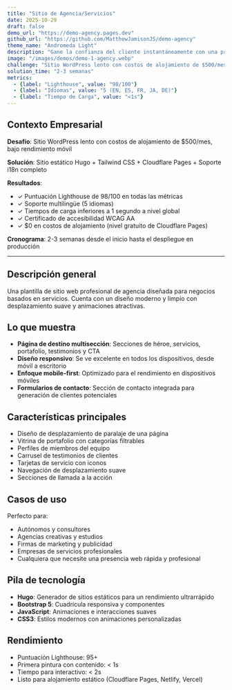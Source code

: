 ```yaml
---
title: "Sitio de Agencia/Servicios"
date: 2025-10-29
draft: false
demo_url: "https://demo-agency.pages.dev"
github_url: "https://github.com/MatthewJamisonJS/demo-agency"
theme_name: "Andromeda Light"
description: "Gane la confianza del cliente instantáneamente con una presencia de agencia pulida. Muestre su portafolio, convierta visitantes en clientes potenciales y establezca credibilidad—listo para lanzar en semanas con cero costos de alojamiento y rendimiento de 98/100."
image: "/images/demos/demo-1-agency.webp"
challenge: "Sitio WordPress lento con costos de alojamiento de $500/mes, bajo rendimiento móvil"
solution_time: "2-3 semanas"
metrics:
  - {label: "Lighthouse", value: "98/100"}
  - {label: "Idiomas", value: "5 (EN, ES, FR, JA, DE)"}
  - {label: "Tiempo de Carga", value: "<1s"}
---
```


## Contexto Empresarial

**Desafío**: Sitio WordPress lento con costos de alojamiento de $500/mes, bajo rendimiento móvil

**Solución**: Sitio estático Hugo + Tailwind CSS + Cloudflare Pages + Soporte i18n completo

**Resultados**:
- ✓ Puntuación Lighthouse de 98/100 en todas las métricas
- ✓ Soporte multilingüe (5 idiomas)
- ✓ Tiempos de carga inferiores a 1 segundo a nivel global
- ✓ Certificado de accesibilidad WCAG AA
- ✓ $0 en costos de alojamiento (nivel gratuito de Cloudflare Pages)

**Cronograma**: 2-3 semanas desde el inicio hasta el despliegue en producción

---

## Descripción general

Una plantilla de sitio web profesional de agencia diseñada para negocios basados en servicios. Cuenta con un diseño moderno y limpio con desplazamiento suave y animaciones atractivas.

## Lo que muestra

- **Página de destino multisección**: Secciones de héroe, servicios, portafolio, testimonios y CTA
- **Diseño responsivo**: Se ve excelente en todos los dispositivos, desde móvil a escritorio
- **Enfoque mobile-first**: Optimizado para el rendimiento en dispositivos móviles
- **Formularios de contacto**: Sección de contacto integrada para generación de clientes potenciales

## Características principales

- Diseño de desplazamiento de paralaje de una página
- Vitrina de portafolio con categorías filtrables
- Perfiles de miembros del equipo
- Carrusel de testimonios de clientes
- Tarjetas de servicio con iconos
- Navegación de desplazamiento suave
- Secciones de llamada a la acción

## Casos de uso

Perfecto para:
- Autónomos y consultores
- Agencias creativas y estudios
- Firmas de marketing y publicidad
- Empresas de servicios profesionales
- Cualquiera que necesite una presencia web rápida y profesional

## Pila de tecnología

- **Hugo**: Generador de sitios estáticos para un rendimiento ultrarrápido
- **Bootstrap 5**: Cuadrícula responsiva y componentes
- **JavaScript**: Animaciones e interacciones suaves
- **CSS3**: Estilos modernos con animaciones personalizadas

## Rendimiento

- Puntuación Lighthouse: 95+
- Primera pintura con contenido: < 1s
- Tiempo para interactivo: < 2s
- Listo para alojamiento estático (Cloudflare Pages, Netlify, Vercel)
